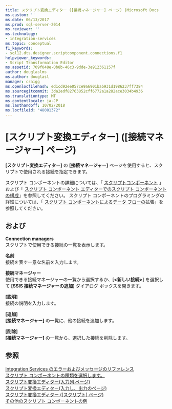 ```yaml
---
title: スクリプト変換エディター ([接続マネージャー] ページ) |Microsoft Docs
ms.custom: ''
ms.date: 06/13/2017
ms.prod: sql-server-2014
ms.reviewer: ''
ms.technology:
- integration-services
ms.topic: conceptual
f1_keywords:
- sql12.dts.designer.scriptcomponent.connections.f1
helpviewer_keywords:
- Script Transformation Editor
ms.assetid: 709f048e-0b8b-46c3-9dde-3e912361157f
author: douglaslms
ms.author: douglasl
manager: craigg
ms.openlocfilehash: ed1cd92ee057ce9a6901bab931d1986237ff7384
ms.sourcegitcommit: 3da2edf82763852cff6772a1a282ace3034b4936
ms.translationtype: MT
ms.contentlocale: ja-JP
ms.lasthandoff: 10/02/2018
ms.locfileid: "48081372"
---
```

# <a name="script-transformation-editor-connection-managers-page"></a>[スクリプト変換エディター] ([接続マネージャー] ページ)
  **[スクリプト変換エディター]** の **[接続マネージャー]** ページを使用すると、スクリプトで使用される接続を指定できます。  
  
 スクリプト コンポーネントの詳細については、「 [スクリプトコンポーネント](data-flow/transformations/script-component.md) 」および「 [スクリプト コンポーネント エディターでのスクリプト コンポーネントの構成](extending-packages-scripting/data-flow-script-component/configuring-the-script-component-in-the-script-component-editor.md)」を参照してください。 スクリプト コンポーネントのプログラミングの詳細については、「 [スクリプト コンポーネントによるデータ フローの拡張](extending-packages-scripting/data-flow-script-component/extending-the-data-flow-with-the-script-component.md)」を参照してください。  
  
## <a name="options"></a>および  
 **Connection managers**  
 スクリプトで使用できる接続の一覧を表示します。  
  
 **名前**  
 接続を表す一意な名前を入力します。  
  
 **接続マネージャー**  
 使用できる接続マネージャーの一覧から選択するか、[**\<新しい接続>**] を選択して **[SSIS 接続マネージャーの追加]** ダイアログ ボックスを開きます。  
  
 **[説明]**  
 接続の説明を入力します。  
  
 **[追加]**  
 **[接続マネージャー]** の一覧に、他の接続を追加します。  
  
 **[削除]**  
 **[接続マネージャー]** の一覧から、選択した接続を削除します。  
  
## <a name="see-also"></a>参照  
 [Integration Services のエラーおよびメッセージのリファレンス](../../2014/integration-services/integration-services-error-and-message-reference.md)   
 [スクリプト コンポーネントの種類を選択します。](../../2014/integration-services/select-script-component-type.md)   
 [スクリプト変換エディター&#40;入力列 ページ&#41;](../../2014/integration-services/script-transformation-editor-input-columns-page.md)   
 [スクリプト変換エディター&#40;入力し、出力のページ&#41;](../../2014/integration-services/script-transformation-editor-inputs-and-outputs-page.md)   
 [スクリプト変換エディター &#40;[スクリプト] ページ&#41;](../../2014/integration-services/script-transformation-editor-script-page.md)   
 [その他のスクリプト コンポーネントの例](extending-packages-scripting-data-flow-script-component-examples/additional-script-component-examples.md)  
  
  
